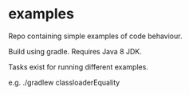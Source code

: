 # examples
Repo containing simple examples of code behaviour.

Build using gradle.  Requires Java 8 JDK.

Tasks exist for running different examples.

e.g. 
./gradlew classloaderEquality


